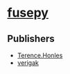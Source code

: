 # [fusepy](https://pypi.org/project/fusepy)



## Publishers
- [Terence.Honles](https://pypi.org/user/Terence.Honles)
- [verigak](https://pypi.org/user/verigak)

